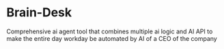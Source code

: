 # Brain-Desk

Comprehensive ai agent tool that combines multiple ai logic and AI API to make the entire day workday be automated by AI of a CEO of the company
